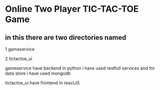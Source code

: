 # Online Two Player TIC-TAC-TOE Game

## in this there are two directories named

1 gameservice

2 tictactoe_ui

gameservice have backend in python i have used restfull services and
for data store i have used mongodb

tictactoe_ui have frontend in reactJS